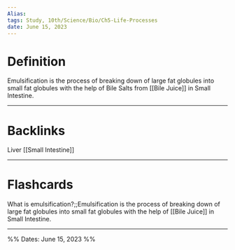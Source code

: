 ```yaml
---
Alias:
tags: Study, 10th/Science/Bio/Ch5-Life-Processes
date: June 15, 2023
---
```

# Definition
Emulsification is the process of breaking down of large fat globules into small fat globules with the help of Bile Salts from [[Bile Juice]] in Small Intestine.


---
# Backlinks
Liver
[[Small Intestine]]

---
# Flashcards
What is emulsification?;;Emulsification is the process of breaking down of large fat globules into small fat globules with the help of [[Bile Juice]] in Small Intestine.
<!--SR:!2025-10-02,611,300-->

---

%%
Dates: June 15, 2023
%%